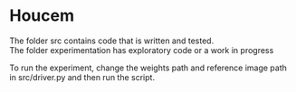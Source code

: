 # Houcem

The folder src contains code that is written and tested.\
The folder experimentation has exploratory code or a work in progress

To run the experiment, change the weights path and reference image path in src/driver.py and then run the script.
